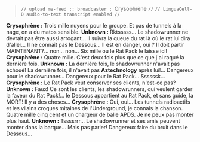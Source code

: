 ﻿> `// upload me-feed :: broadcaster : `Crysophrène `//`
> `// LinguaCell-D audio-to-text transcript enabled //`

**Crysophrène :** Trois mille nuyens pour le groupe. Et pas de tunnels à la nage, on a du matos sensible.
**Unknown :** Rktsssss... Le shadowrunner ne devrait pas être aussi arrogant... Il suivra la queue du rat là où le rat lui dira d'aller... Il ne connaît pas le Dessous... Il est en danger, oui ? Il doit partir MAINTENANT?... non... non... Six mille ou le Rat Pack le laisse ici!
**Crysophrène :** Quatre mille. C'est deux fois plus que ce que j'ai raqué la dernière fois. 
**Unknown :** La dernière fois, le shadowrunner n'avait pas échoué! La dernière fois, il n'avait pas **Aztechnology** après lui!... Dangereux pour le shadowrunner... Dangereux pour le Rat Pack... Ssssssk...
**Crysophrène :** Le Rat Pack veut conserver ses clients, n'est-ce pas?
**Unknown :** Faux! Ce sont les clients, les shadowrunners, qui veulent garder la faveur du Rat Pack!... le Dessous appartient au Rat Pack, et sans guide, la MORT! Il y a des choses...
**Crysophrène :** Oui, oui... Les tunnels radioactifs et les vilains croques mitaines de l'Underground, je connais la chanson. Quatre mille cinq cent et un chargeur de balle APDS. Je ne peux pas monter plus haut.
**Unknown :** Tssssrrr... Le shadowrunner et ses amis peuvent monter dans la barque... Mais pas parler! Dangereux faire du bruit dans le Dessous...
